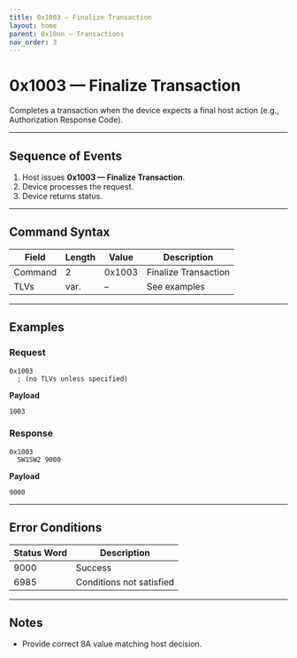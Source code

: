 ```yaml
---
title: 0x1003 — Finalize Transaction
layout: home
parent: 0x10nn – Transactions
nav_order: 3
---
```


# 0x1003 — Finalize Transaction

Completes a transaction when the device expects a final host action (e.g., Authorization Response Code).

---

## Sequence of Events
1. Host issues **0x1003 — Finalize Transaction**.
2. Device processes the request.
3. Device returns status.

---

## Command Syntax
| Field   | Length | Value   | Description |
|---------|--------|---------|-------------|
| Command | 2      | 0x1003 | Finalize Transaction      |
| TLVs    | var.   | –       | See examples|

---

## Examples
### Request
```
0x1003
  ; (no TLVs unless specified)
```
**Payload**
```
1003
```

### Response
```
0x1003
  SW1SW2 9000
```
**Payload**
```
9000
```

---

## Error Conditions
| Status Word | Description |
|-------------|-------------|
| 9000        | Success     |
| 6985        | Conditions not satisfied |

---

## Notes
- Provide correct 8A value matching host decision.
